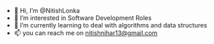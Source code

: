 - 👋 Hi, I’m @NitishLonka
- 👀 I’m interested in Software Development Roles
- 🌱 I’m currently learning to deal with algorithms and data structures
- 📫 you can reach me on nitishnihar13@gmail.com

<!---
NitishLonka/NitishLonka is a ✨ special ✨ repository because its `README.md` (this file) appears on your GitHub profile.
You can click the Preview link to take a look at your changes.
--->
